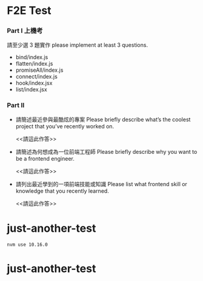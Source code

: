 # F2E Test

### Part I 上機考

請至少選 3 題實作
please implement at least 3 questions.

- bind/index.js
- flatten/index.js
- promiseAll/index.js
- connect/index.js
- hook/index.jsx
- list/index.jsx

### Part II

- 請簡述最近參與最酷炫的專案
  Please briefly describe what’s the coolest project that you’ve recently worked on.

  <<請這此作答>>

- 請簡述為何想成為一位前端工程師
  Please briefly describe why you want to be a frontend engineer.

  <<請這此作答>>

- 請列出最近學到的一項前端技能或知識
  Please list what frontend skill or knowledge that you recently learned.

  <<請這此作答>>



# just-another-test
```nvm use 10.16.0```
# just-another-test
